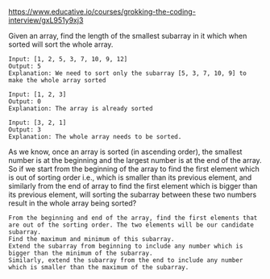 https://www.educative.io/courses/grokking-the-coding-interview/gxL951y9xj3

Given an array, find the length of the smallest subarray in it which when sorted will sort the whole array.

```
Input: [1, 2, 5, 3, 7, 10, 9, 12]
Output: 5
Explanation: We need to sort only the subarray [5, 3, 7, 10, 9] to make the whole array sorted

Input: [1, 2, 3]
Output: 0
Explanation: The array is already sorted

Input: [3, 2, 1]
Output: 3
Explanation: The whole array needs to be sorted.
```


As we know, once an array is sorted (in ascending order), the smallest number is at the beginning and the largest number is at the end of the array. So if we start from the beginning of the array to find the first element which is out of sorting order i.e., which is smaller than its previous element, and similarly from the end of array to find the first element which is bigger than its previous element, will sorting the subarray between these two numbers result in the whole array being sorted?



    From the beginning and end of the array, find the first elements that are out of the sorting order. The two elements will be our candidate subarray.
    Find the maximum and minimum of this subarray.
    Extend the subarray from beginning to include any number which is bigger than the minimum of the subarray.
    Similarly, extend the subarray from the end to include any number which is smaller than the maximum of the subarray.

